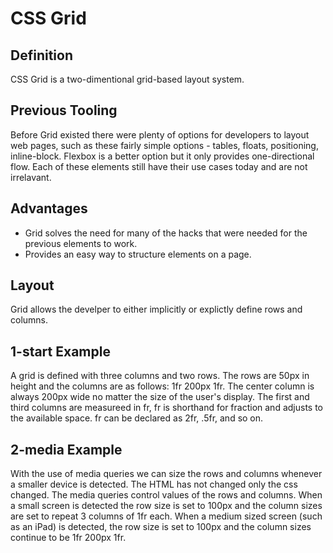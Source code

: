 # CSS Grid

## Definition
CSS Grid is a two-dimentional grid-based layout system.  

## Previous Tooling
Before Grid existed there were plenty of options for developers to layout web pages, such as these fairly simple options - tables, floats, positioning, inline-block.  Flexbox is a better option but it only provides one-directional flow.  Each of these elements still have their use cases today and are not irrelavant.

## Advantages
- Grid solves the need for many of the hacks that were needed for the previous elements to work. 
- Provides an easy way to structure elements on a page.

## Layout
Grid allows the develper to either implicitly or explictly define rows and columns.

## 1-start Example
A grid is defined with three columns and two rows.  The rows are 50px in height and the columns are as follows: 1fr 200px 1fr.  The center column is always 200px wide no matter the size of the user's display.  The first and third columns are measureed in fr, fr is shorthand for fraction and adjusts to the available space.  fr can be declared as 2fr, .5fr, and so on.

## 2-media Example
With the use of media queries we can size the rows and columns whenever a smaller device is detected.  The HTML has not changed only the css changed.  The media queries control values of the rows and columns.  When a small screen is detected the row size is set to 100px and the column sizes are set to repeat 3 columns of 1fr each.  When a medium sized screen (such as an iPad) is detected, the row size is set to 100px and the column sizes continue to be 1fr 200px 1fr.